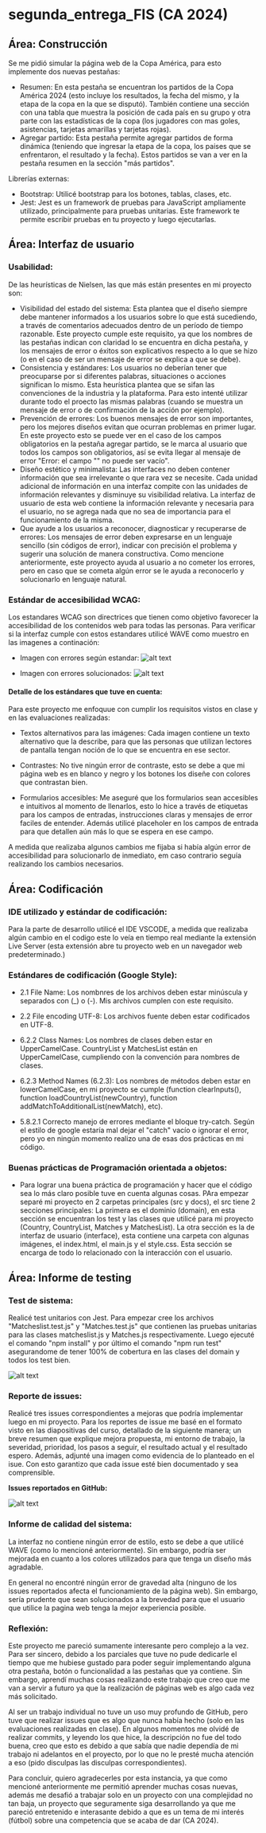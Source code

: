 # segunda_entrega_FIS (CA 2024)

## Área: Construcción

Se me pidió simular la página web de la Copa América, para esto implemente dos nuevas pestañas:

- Resumen: En esta pestaña se encuentran los partidos de la Copa América 2024 (esto incluye los resultados, la fecha del mismo, y la etapa de la copa en la que se disputó). También contiene una sección con una tabla que muestra la posición de cada país en su grupo y otra parte con las estadísticas de la copa (los jugadores con mas goles, asistencias, tarjetas amarillas y tarjetas rojas).
- Agregar partido: Esta pestaña permite agregar partidos de forma dinámica (teniendo que ingresar la etapa de la copa, los paises que se enfrentaron, el resultado y la fecha). Estos partidos se van a ver en la pestaña resumen en la sección "más partidos".

Librerías externas:

- Bootstrap: Utilicé bootstrap para los botones, tablas, clases, etc.
- Jest: Jest es un framework de pruebas para JavaScript ampliamente utilizado, principalmente para pruebas unitarias. Este framework te permite escribir pruebas en tu proyecto y luego ejecutarlas.

## Área: Interfaz de usuario

### Usabilidad:

De las heurísticas de Nielsen, las que más están presentes en mi proyecto son:

- Visibilidad del estado del sistema: Esta plantea que el diseño siempre debe mantener informados a los usuarios sobre lo que está sucediendo, a través de comentarios adecuados dentro de un período de tiempo razonable. Este proyecto cumple este requisito, ya que los nombres de las pestañas indican con claridad lo se encuentra en dicha pestaña, y los mensajes de error o éxitos son explicativos respecto a lo que se hizo (o en el caso de ser un mensaje de error se explica a que se debe).
- Consistencia y estándares: Los usuarios no deberían tener que preocuparse por si diferentes palabras, situaciones o acciones significan lo mismo. Esta heurística plantea que se sifan las convenciones de la industria y la plataforma. Para esto intenté utilizar durante todo el proecto las mismas palabras (cuando se muestra un mensaje de error o de confirmación de la acción por ejemplo).
- Prevención de errores: Los buenos mensajes de error son importantes, pero los mejores diseños evitan que ocurran problemas en primer lugar. En este proyecto esto se puede ver en el caso de los campos obligatorios en la pestaña agregar partido, se le marca al usuario que todos los campos son obligatorios, así se evita llegar al mensaje de error "Error: el campo "" no puede ser vacío".
- Diseño estético y minimalista: Las interfaces no deben contener información que sea irrelevante o que rara vez se necesite. Cada unidad adicional de información en una interfaz compite con las unidades de información relevantes y disminuye su visibilidad relativa. La interfaz de usuario de esta web contiene la información relevante y necesaria para el usuario, no se agrega nada que no sea de importancia para el funcionamiento de la misma.
- Que ayude a los usuarios a reconocer, diagnosticar y recuperarse de errores: Los mensajes de error deben expresarse en un lenguaje sencillo (sin códigos de error), indicar con precisión el problema y sugerir una solución de manera constructiva. Como mencione anteriormente, este proyecto ayuda al usuario a no cometer los errores, pero en caso que se cometa algún error se le ayuda a reconocerlo y solucionarlo en lenguaje natural.

### Estándar de accesibilidad WCAG:

Los estandares WCAG son directrices que tienen como objetivo favorecer la accesibilidad de los contenidos web para todas las personas. Para verificar si la interfaz cumple con estos estandares utilicé WAVE como muestro en las imagenes a continación:

- Imagen con errores según estandar:
  ![alt text](./imagenes/imageWCAGerror.png)

- Imagen con errores solucionados:
  ![alt text](./imagenes/imageWCAGsolucionado.png)

#### Detalle de los estándares que tuve en cuenta:

Para este proyecto me enfoquue con cumplir los requisitos vistos en clase y en las evaluaciones realizadas:

- Textos alternativos para las imágenes: Cada imagen contiene un texto alternativo que la describe, para que las personas que utilizan lectores de pantalla tengan noción de lo que se encuentra en ese sector.

- Contrastes: No tive ningún error de contraste, esto se debe a que mi página web es en blanco y negro y los botones los diseñe con colores que contrastan bien.

- Formularios accesibles: Me aseguré que los formularios sean accesibles e intuitivos al momento de llenarlos, esto lo hice a través de etiquetas para los campos de entradas, instrucciones claras y mensajes de error faciles de entender. Además utilicé placeholer en los campos de entrada para que detallen aún más lo que se espera en ese campo.

A medida que realizaba algunos cambios me fijaba si había algún error de accesibilidad para solucionarlo de inmediato, em caso contrario seguía realizando los cambios necesarios.

## Área: Codificación

### IDE utilizado y estándar de codificación:

Para la parte de desarrollo utilicé el IDE VSCODE, a medida que realizaba algún cambio en el codigo este lo veía en tiempo real mediante la extensión Live Server (esta extensión abre tu proyecto web en un navegador web predeterminado.)

### Estándares de codificación (Google Style):

- 2.1 File Name: Los nombnres de los archivos deben estar minúscula y separados con (\_) o (-). Mis archivos cumplen con este requisito.

- 2.2 File encoding UTF-8: Los archivos fuente deben estar codificados en UTF-8.

- 6.2.2 Class Names: Los nombres de clases deben estar en UpperCamelCase. CountryList y MatchesList están en UpperCamelCase, cumpliendo con la convención para nombres de clases.
- 6.2.3 Method Names (6.2.3): Los nombres de métodos deben estar en lowerCamelCase, en mi proyecto se cumple (function clearInputs(), function loadCountryList(newCountry), function addMatchToAdditionalList(newMatch), etc).

- 5.8.2.1 Correcto manejo de errores mediante el bloque try-catch. Según el estilo de google estaría mal dejar el "catch" vacío o ignorar el error, pero yo en ningún momento realizo una de esas dos prácticas en mi código.

### Buenas prácticas de Programación orientada a objetos:

- Para lograr una buena práctica de programación y hacer que el código sea lo más claro posible tuve en cuenta algunas cosas. PAra empezar separé mi proyecto en 2 carpetas principales (src y docs), el src tiene 2 secciones principales: La primera es el dominio (domain), en esta sección se encuentran los test y las clases que utilicé para mi proyecto (Country, CountryList, Matches y MatchesList). La otra sección es la de interfaz de usuario (interface), esta contiene una carpeta con algunas imágenes, el index.html, el main.js y el style.css. Esta sección se encarga de todo lo relacionado con la interacción con el usuario.

## Área: Informe de testing

### Test de sistema:

Realicé test unitarios con Jest. Para empezar cree los archivos "Matcheslist.test.js" y "Matches.test.js" que contienen las pruebas unitarias para las clases matcheslist.js y Matches.js respectivamente. Luego ejecuté el comando "npm install" y por último el comando "npm run test" asegurandome de tener 100% de cobertura en las clases del domain y todos los test bien.

![alt text](./imagenes/Test.png)

### Reporte de issues:

Realicé tres issues correspondientes a mejoras que podría implementar luego en mi proyecto. Para los reportes de issue me basé en el formato visto en las diapositivas del curso, detallado de la siguiente manera; un breve resumen que explique mejora propuesta, mi entorno de trabajo, la severidad, prioridad, los pasos a seguir, el resultado actual y el resultado espero. Además, adjunté una imagen como evidencia de lo planteado en el isue. Con esto garantizo que cada issue esté bien documentado y sea comprensible.

**Issues reportados en GitHub:**

![alt text](./imagenes/issues.png)

### Informe de calidad del sistema:

La interfaz no contiene ningún error de estilo, esto se debe a que utilicé WAVE (como lo mencioné anteriormente). Sin embargo, podría ser mejorada en cuanto a los colores utilizados para que tenga un diseño más agradable.

En general no encontré ningún error de gravedad alta (ninguno de los issues reportados afecta el funcionamiento de la página web). Sin embargo, sería prudente que sean solucionados a la brevedad para que el usuario que utilice la pagina web tenga la mejor experiencia posible.

### Reflexión:

Este proyecto me pareció sumamente interesante pero complejo a la vez. Para ser sincero, debido a los parciales que tuve no pude dedicarle el tiempo que me hubiese gustado para poder seguir implementando alguna otra pestaña, botón o funcionalidad a las pestañas que ya contiene. Sin embargo, aprendí muchas cosas realizando este trabajo que creo que me van a servir a futuro ya que la realización de páginas web es algo cada vez más solicitado.

Al ser un trabajo individual no tuve un uso muy profundo de GitHub, pero tuve que realizar issues que es algo que nunca había hecho (solo en las evaluaciones realizadas en clase). En algunos momentos me olvidé de realizar commits, y leyendo los que hice, la descripción no fue del todo buena, creo que esto es debido a que sabía que nadie dependía de mi trabajo ni adelantos en el proyecto, por lo que no le presté mucha atención a eso (pido disculpas las disculpas correspondientes).

Para concluir, quiero agradecerles por esta instancia, ya que como mencioné anteriormente me permitió aprender muchas cosas nuevas, además me desafió a trabajar solo en un proyecto con una complejidad no tan baja, un proyecto que seguramente siga desarrollando ya que me pareció entretenido e interasante debido a que es un tema de mi interés (fútbol) sobre una competencia que se acaba de dar (CA 2024).
